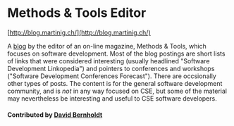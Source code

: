 # Methods & Tools Editor

[http://blog.martinig.ch/](http://blog.martinig.ch/)

A [blog](http://blog.martinig.ch/) by the editor of an on-line magazine, Methods & Tools, which focuses on software development.  Most of the blog postings are short lists of links that were considered interesting (usually headlined "Software Development Linkopedia") and pointers to conferences and workshops ("Software Development Conferences Forecast"). There are occsionally other types of posts.  The content is for the general software development community, and is *not* in any way focused on CSE, but some of the material may nevertheless be interesting and useful to CSE software developers.

#### Contributed by [David Bernholdt](http://github.com/bernhold)

<!---
Publish: yes
Categories: Development
Topics: Software engineering
Tags: blog
Level: 2
Prerequisites: defaults
Aggregate: none
--->
